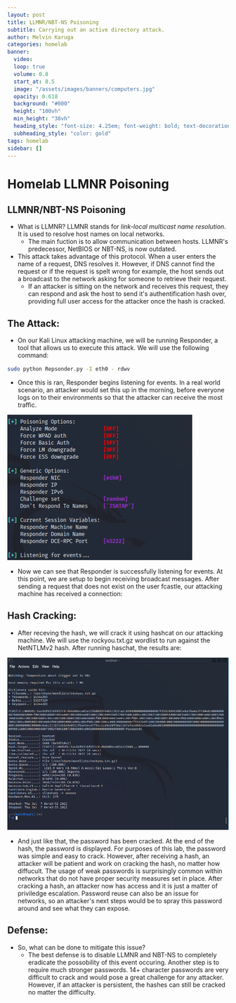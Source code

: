 ```yaml
---
layout: post
title: LLMNR/NBT-NS Poisoning
subtitle: Carrying out an active directory attack.
author: Melvin Karuga
categories: homelab 
banner:
  video: 
  loop: true
  volume: 0.8
  start_at: 8.5
  image: "/assets/images/banners/computers.jpg"
  opacity: 0.618
  background: "#000"
  height: "100vh"
  min_height: "38vh"
  heading_style: "font-size: 4.25em; font-weight: bold; text-decoration: underline"
  subheading_style: "color: gold"
tags: homelab
sidebar: []
---
```


# Homelab LLMNR Poisoning

## LLMNR/NBT-NS Poisoning
- What is LLMNR? LLMNR stands for *link-local multicast name resolution*.  It is used to resolve host names on local networks.
	- The main fuction is to allow communication between hosts. LLMNR's predecessor, NetBIOS or NBT-NS, is now outdated. 
- This attack takes advantage of this protocol.  When a user enters the name of a request, DNS resolves it.  However, if DNS cannot find the request or if the request is spelt wrong for example, the host sends out a broadcast to the network asking for someone to retrieve their request.  
	- If an attacker is sitting on the network and receives this request, they can respond and ask the host to send it's authentification hash over, providing full user access for the attacker once the hash is cracked.

## The Attack:
- On our Kali Linux attacking machine, we will be running Responder, a tool that allows us to execute this attack.  We will use the following command:
```bash
sudo python Repsonder.py -I eth0 - rdwv
```
- Once this is ran, Responder begins listening for events.  In a real world scenario, an attacker would set this up in the morning, before everyone logs on to their environments so that the attacker can receive the most traffic.

![](../assets/images/respondinglistening.png)
- Now we can see that Responder is successfully listening for events.  At this point, we are setup to begin receiving broadcast messages.  After sending a request that does not exist on the user fcastle, our attacking machine has received a connection:
## Hash Cracking:
- After receving the hash, we will crack it using hashcat on our attacking machine. We will use the rockyou.txt.gz wordlist to run against the NetNTLMv2 hash.  After running haschat, the results are:

![](../assets/images/Capture.PNG)


- And just like that, the password has been cracked. At the end of the hash, the password is displayed.  For purposes of this lab, the password was simple and easy to crack. However, after receiving a hash, an attacker will be patient and work on cracking the hash, no matter how diffucult. The usage of weak passwords is surprisingly common within networks that do not have proper security measures set in place. After cracking a hash, an attacker now has access and it is just a matter of priviledge escalation.  Password reuse can also be an issue for networks, so an attacker's next steps would be to spray this password around and see what they can expose.

## Defense:
- So, what can be done to mitigate this issue?
	- The best defense is to disable LLMNR and NBT-NS to completely eradicate the possobility of this event occuring. Another step is to require much stronger passwords.  14+ character passwords are very difficult to crack and would pose a great challenge for any attacker.  However, if an attacker is persistent, the hashes can still be cracked no matter the difficulty.
